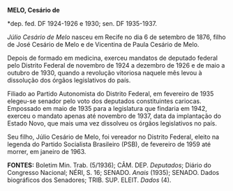 **MELO, Cesário de**

\*dep. fed. DF 1924-1926 e 1930; sen. DF 1935-1937.

*Júlio Cesário de Melo* nasceu em Recife no dia 6 de setembro de 1876,
filho de José Cesário de Melo e de Vicentina de Paula Cesário de Melo.

Depois de formado em medicina, exerceu mandatos de deputado federal pelo
Distrito Federal de novembro de 1924 a dezembro de 1926 e de maio a
outubro de 1930, quando a revolução vitoriosa naquele mês levou à
dissolução dos órgãos legislativos do país.

Filiado ao Partido Autonomista do Distrito Federal, em fevereiro de 1935
elegeu-se senador pelo voto dos deputados constituintes cariocas.
Empossado em maio de 1935 para a legislatura que findaria em 1942,
exerceu o mandato apenas até novembro de 1937, data da implantação do
Estado Novo, que mais uma vez dissolveu os órgãos legislativos no país.

Seu filho, Júlio Cesário de Melo, foi vereador no Distrito Federal,
eleito na legenda do Partido Socialista Brasileiro (PSB), de fevereiro
de 1959 até morrer, em janeiro de 1963.

**FONTES:** Boletim Min. Trab. (5/1936); CÂM. DEP. *Deputados*; Diário
do Congresso Nacional; NÉRI, S. 16; SENADO. *Anais* (1935); SENADO.
Dados biográficos dos Senadores; TRIB. SUP. ELEIT. *Dados* (4).
